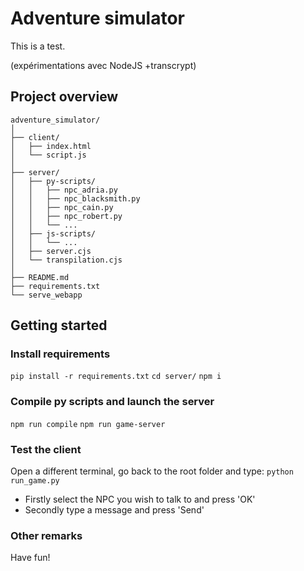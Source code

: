 # Adventure simulator

This is a test.

(expérimentations avec NodeJS +transcrypt)


## Project overview

```
adventure_simulator/
│
├── client/
│   ├── index.html
│   └── script.js
│
├── server/
│   ├── py-scripts/
│   │   ├── npc_adria.py
│   │   ├── npc_blacksmith.py
│   │   ├── npc_cain.py
│   │   ├── npc_robert.py
│   │   └── ...
│   ├── js-scripts/
│   │   └── ...
│   ├── server.cjs
│   └── transpilation.cjs
│
├── README.md
├── requirements.txt
└── serve_webapp
```


## Getting started

### Install requirements
`pip install -r requirements.txt`
`cd server/`
`npm i`

### Compile py scripts and launch the server
`npm run compile`
`npm run game-server`

### Test the client
Open a different terminal, go back to the root folder and type:
`python run_game.py`
- Firstly select the NPC you wish to talk to and press 'OK'
- Secondly type a message and press 'Send'

### Other remarks

Have fun!
